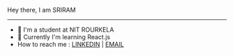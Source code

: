 
Hey there, I am SRIRAM
<hr>

 * 🔭 I'm a student at NIT ROURKELA
 * 📝 Currently I'm learning React.js
 * How to reach me : [LINKEDIN](https://www.linkedin.com/in/sriram-dhanunjay-mandalapu-24a642211/) | [EMAIL](srirammandalapu49@gmail.com)
 
